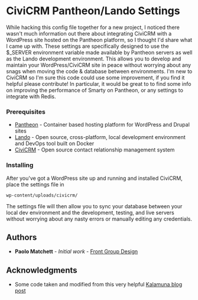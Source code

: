 # CiviCRM Pantheon/Lando Settings 

While hacking this config file together for a new project, I noticed there wasn't much information out there about integrating CiviCRM with a WordPress site hosted on the Pantheon platform, so I thought I'd share what I came up with. These settings are specifically designed to use the $_SERVER environment variable made available by Pantheon servers as well as the Lando development environment. This allows you to develop and maintain your WordPress/CiviCRM site in peace without worrying about any snags when moving the code & database between environments. I'm new to CiviCRM so I'm sure this code could use some improvement, if you find it helpful please contribute! In particular, it would be great to to find some info on improving the performance of Smarty on Pantheon, or any settings to integrate with Redis.

### Prerequisites

* [Pantheon](https://dashboard.pantheon.io/register) - Container based hosting platform for WordPress and Drupal sites
* [Lando](https://github.com/lando/lando) - Open source, cross-platform, local development environment and DevOps tool built on Docker
* [CiviCRM](https://civicrm.org/download) - Open source contact relationship management system

### Installing

After you've got a WordPress site up and running and installed CiviCRM, place the settings file in 

```
wp-content/uploads/civicrm/
```

The settings file will then allow you to sync your database between your local dev environment and the development, testing, and live servers without worrying about any nasty errors or manually editing any credentials.

## Authors

* **Paolo Matchett** - *Initial work* - [Front Group Design](https://frontgroupdesign.com)

## Acknowledgments

* Some code taken and modified from this very helpful [Kalamuna blog post](https://blog.kalamuna.com/news/civicrm-pantheon)

